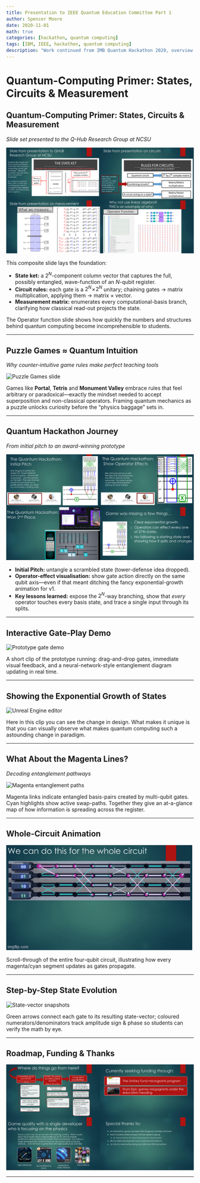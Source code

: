```yaml
---
title: Presentation to IEEE Quantum Education Committee Part 1
author: Spencer Moore
date: 2020-11-01
math: true
categories: [hackathon, quantum computing]
tags: [IBM, IEEE, hackathon, quantum computing]
description: "Work continued from IMB Quantum Hackathon 2020, overview of progress"
---
```

# Quantum-Computing Primer: States, Circuits & Measurement  

## Quantum-Computing Primer: States, Circuits & Measurement  
*Slide set presented to the Q-Hub Research Group at NCSU*

![State, Circuit & Measurement Overview](..\assets\img\posts\2020-11-01-q-ieee-01_04.png)

This composite slide lays the foundation:

* **State ket:** a $2^{N}$-component column vector that captures the full, possibly entangled, wave-function of an $N$-qubit register.  
* **Circuit rules:** each gate is a $2^{N}\!\times\!2^{N}$ unitary; chaining gates → matrix multiplication, applying them → matrix × vector.  
* **Measurement matrix:** enumerates every computational-basis branch, clarifying how classical read-out projects the state.  

The Operator function slide shows how quickly the numbers and structures behind quantum computing become incomprehensible to students.

---

## Puzzle Games ≈ Quantum Intuition  
*Why counter-intuitive game rules make perfect teaching tools*

![Puzzle Games slide](..\assets\img\posts\2020-11-01-q-ieee-08.gif)

Games like **Portal**, **Tetris** and **Monument Valley** embrace rules that feel arbitrary or paradoxical—exactly the mindset needed to accept superposition and non-classical operators.  Framing quantum mechanics as a puzzle unlocks curiosity before the “physics baggage” sets in.

---

## Quantum Hackathon Journey  
*From initial pitch to an award-winning prototype*

![Hackathon evolution slides](..\assets\img\posts\2020-11-01-q-ieee-11_14.png)

* **Initial Pitch:** untangle a scrambled state (tower-defense idea dropped).  
* **Operator-effect visualisation:** show gate action directly on the same qubit axis—even if that meant ditching the fancy exponential-growth animation for v1.  
* **Key lessons learned:** expose the $2^{N}$-way branching, show that *every* operator touches every basis state, and trace a single input through its splits.

---

## Interactive Gate-Play Demo  

![Prototype gate demo](..\assets\img\posts\2020-11-01-q-ieee-13.gif)

A short clip of the prototype running: drag-and-drop gates, immediate visual feedback, and a neural-network-style entanglement diagram updating in real time.

---

## Showing the Exponential Growth of States

![Unreal Engine editor](..\assets\img\posts\2020-11-01-q-ieee-15.gif)

Here in this clip you can see the change in design. What makes it unique is that you can visually observe what makes quantum computing such a astounding change in paradigm.

---

## What About the Magenta Lines?  
*Decoding entanglement pathways*

![Magenta entanglement paths](..\assets\img\posts\2020-11-01-q-ieee-22.gif)

Magenta links indicate entangled basis-pairs created by multi-qubit gates.  Cyan highlights show active swap-paths.  Together they give an at-a-glance map of how information is spreading across the register.

---

## Whole-Circuit Animation  

![Full-circuit fly-through](..\assets\img\posts\2020-11-01-q-ieee-25_45.gif)

Scroll-through of the entire four-qubit circuit, illustrating how every magenta/cyan segment updates as gates propagate.

---

## Step-by-Step State Evolution  

![State-vector snapshots](..\assets\img\posts\2020-11-01-q-ieee-54.gif)

Green arrows connect each gate to its resulting state-vector; coloured numerators/denominators track amplitude sign & phase so students can verify the math by eye.

---

## Roadmap, Funding & Thanks  

![Roadmap & acknowledgements](..\assets\img\posts\2020-11-01-q-ieee-55_59.png)

---
